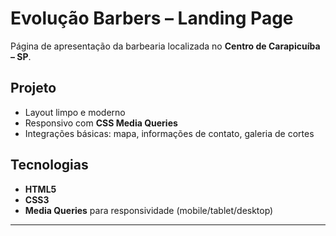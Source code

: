 # Evolução Barbers – Landing Page

Página de apresentação da barbearia localizada no **Centro de Carapicuíba – SP**.

## Projeto

- Layout limpo e moderno
- Responsivo com **CSS Media Queries**
- Integrações básicas: mapa, informações de contato, galeria de cortes

## Tecnologias

- **HTML5**
- **CSS3**
- **Media Queries** para responsividade (mobile/tablet/desktop)

---
